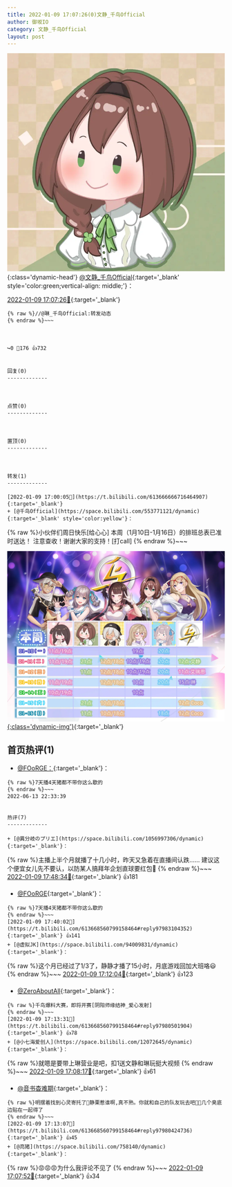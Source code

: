 ```yaml
---
title: 2022-01-09 17:07:26(0)文静_千鸟Official
author: 御坂IO
category: 文静_千鸟Official
layout: post
---
```


![img](/images/ac7482ed1b9a7f203dc68c0c4a77c488a27b108a.jpg){:class='dynamic-head'}
[@文静_千鸟Official](https://space.bilibili.com/667526012/dynamic){:target='_blank' style='color:green;vertical-align: middle;'}：

[2022-01-09 17:07:26🔗](https://t.bilibili.com/613668560799158464){:target='_blank'}

~~~
{% raw %}//@琳_千鸟Official:转发动态
{% endraw %}~~~



↪️0 💬176 👍732


回复(0)
-------------



点赞(0)
-------------



置顶(0)
-------------



转发(1)
-------------

[2022-01-09 17:00:05🔗](https://t.bilibili.com/613666666716464907){:target='_blank'}
+ [@千鸟Official](https://space.bilibili.com/553771121/dynamic){:target='_blank' style='color:yellow'}：
~~~
{% raw %}小伙伴们周日快乐[给心心]
本周（1月10日-1月16日）的排班总表已准时送达！
注意查收！谢谢大家的支持！[打call]
{% endraw %}~~~


[![img](/images/d08068aa3ba304e01ab91140c81e9794d5e05cd5.jpg){:class='dynamic-img'}](/images/d08068aa3ba304e01ab91140c81e9794d5e05cd5.jpg){:target='_blank'}




首页热评(1)
-------------

+ [@FOoRGE：](https://space.bilibili.com/482287643/dynamic){:target='_blank'}：
~~~
{% raw %}7天播4天猪都不带你这么歇的
{% endraw %}~~~
2022-06-13 22:33:39


热评(7)
-------------

+ [@異分岐のプリエ](https://space.bilibili.com/1056997306/dynamic){:target='_blank'}：
~~~
{% raw %}主播上半个月就播了十几小时，昨天又急着在直播间认跌……
建议这个便宜女儿先不要认，以防某人搞拜年企划直球要红包🤔
{% endraw %}~~~
[2022-01-09 17:48:34🔗](https://t.bilibili.com/613668560799158464#reply97983980288){:target='_blank'} 👍181
+ [@FOoRGE](https://space.bilibili.com/482287643/dynamic){:target='_blank'}：
~~~
{% raw %}7天播4天猪都不带你这么歇的
{% endraw %}~~~
[2022-01-09 17:40:02🔗](https://t.bilibili.com/613668560799158464#reply97983104352){:target='_blank'} 👍141
+ [@虚拟JK](https://space.bilibili.com/94009831/dynamic){:target='_blank'}：
~~~
{% raw %}这个月已经过了1/3了，静静才播了15小时，月底游戏回加大班咯😃
{% endraw %}~~~
[2022-01-09 17:12:04🔗](https://t.bilibili.com/613668560799158464#reply97980295808){:target='_blank'} 👍123
+ [@ZeroAboutAll](https://space.bilibili.com/6509875/dynamic){:target='_blank'}：
~~~
{% raw %}千鸟爆料大赛，即将开赛[阴阳师缘结神_爱心发射]
{% endraw %}~~~
[2022-01-09 17:13:31🔗](https://t.bilibili.com/613668560799158464#reply97980501904){:target='_blank'} 👍78
+ [@小七海爱创人](https://space.bilibili.com/12072645/dynamic){:target='_blank'}：
~~~
{% raw %}就嗯是要带上琳营业是吧，扣1送文静和琳玩挺大视频
{% endraw %}~~~
[2022-01-09 17:08:17🔗](https://t.bilibili.com/613668560799158464#reply97979882736){:target='_blank'} 👍61
+ [@音书杳难期](https://space.bilibili.com/54297058/dynamic){:target='_blank'}：
~~~
{% raw %}明摆着找到心灵寄托了🤡静栗惹谁啊,真不熟。你就和自己的队友玩去吧🤗🤗几个臭底边贴在一起得了
{% endraw %}~~~
[2022-01-09 17:13:07🔗](https://t.bilibili.com/613668560799158464#reply97980424736){:target='_blank'} 👍45
+ [@亮猪](https://space.bilibili.com/758140/dynamic){:target='_blank'}：
~~~
{% raw %}😡😡😡为什么我评论不见了
{% endraw %}~~~
[2022-01-09 17:07:52🔗](https://t.bilibili.com/613668560799158464#reply97979924160){:target='_blank'} 👍34


